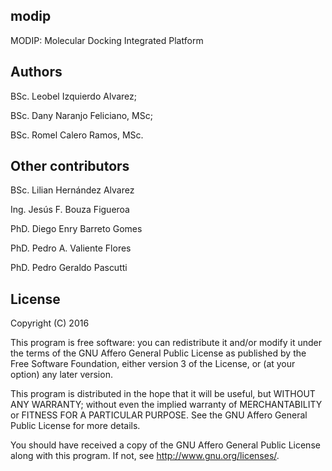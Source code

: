 ## modip
MODIP: Molecular Docking Integrated Platform

## Authors
   BSc. Leobel Izquierdo Alvarez;

   BSc. Dany Naranjo Feliciano, MSc;

   BSc. Romel Calero Ramos, MSc.


## Other contributors
   BSc. Lilian Hernández Alvarez

   Ing. Jesús F. Bouza Figueroa

   PhD. Diego Enry Barreto Gomes

   PhD. Pedro A. Valiente Flores

   PhD. Pedro Geraldo Pascutti
 

## License
   Copyright (C) 2016

   This program is free software: you can redistribute it and/or modify
   it under the terms of the GNU Affero General Public License as
   published by the Free Software Foundation, either version 3 of the
   License, or (at your option) any later version.

   This program is distributed in the hope that it will be useful,
   but WITHOUT ANY WARRANTY; without even the implied warranty of
   MERCHANTABILITY or FITNESS FOR A PARTICULAR PURPOSE.  See the
   GNU Affero General Public License for more details.

   You should have received a copy of the GNU Affero General Public License
   along with this program.  If not, see <http://www.gnu.org/licenses/>.

